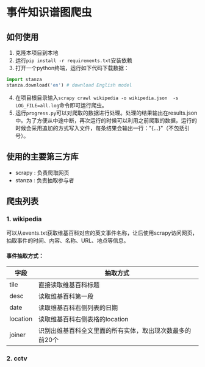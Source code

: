 # 事件知识谱图爬虫

## 如何使用

1. 克隆本项目到本地
2. 运行`pip install -r requirements.txt`安装依赖
3. 打开一个python终端，运行如下代码下载数据：

```python
import stanza
stanza.download('en') # download English model
```


4. 在项目根目录输入`scrapy crawl wikipedia -o wikipedia.json  -s LOG_FILE=all.log`命令即可运行爬虫。
5. 运行`progress.py`可以对爬取的数据进行处理。处理的结果输出在results.json中。为了方便从中途中断，再次运行的时候可以利用之前爬取的数据，运行的时候会采用追加的方式写入文件，每条结果会输出一行："{...}"（不包括引号）。




## 使用的主要第三方库

+ scrapy : 负责爬取网页
+ stanza : 负责抽取参与者


## 爬虫列表

### 1. wikipedia

可以从events.txt获取维基百科对应的英文事件名称，让后使用scrapy访问网页，抽取事件的时间、内容、名称、URL、地点等信息。

#### 事件抽取方式：


|字段|抽取方式|
| -- | -- |
|tile|直接读取维基百科标题|
|desc|读取维基百科第一段|
|date|读取维基百科右侧列表的日期|
|location|读取维基百科右侧表格的location|
|joiner|识别出维基百科全文里面的所有实体，取出现次数最多的前20个|

### 2. cctv






